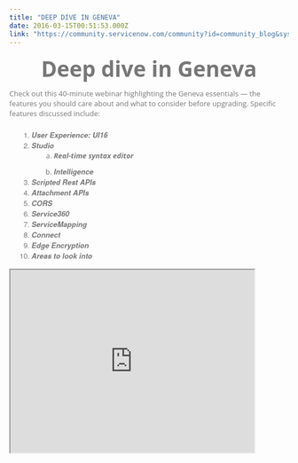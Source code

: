 ```yaml
---
title: "DEEP DIVE IN GENEVA"
date: 2016-03-15T00:51:53.000Z
link: "https://community.servicenow.com/community?id=community_blog&sys_id=8d7dee29dbd0dbc01dcaf3231f961921"
---
```

<h1 style="margin: 10px 0; font-family: 'Open Sans', 'Helvetica Neue', Arial; font-weight: normal; color: #777777; font-size: 38.5px; font-style: normal; text-indent: 0px; text-align: center;"><strong>Deep dive in Geneva</strong></h1><p style="margin: 0px 0px 20px; color: #777777; font-size: 13px; font-family: 'Open Sans','Helvetica Neue',Arial; font-weight: normal; font-style: normal; text-align: start; text-indent: 0px;">Check out this 40-minute webinar highlighting the Geneva essentials — the features you should care about and what to consider before upgrading. Specific features discussed include:</p><ol style="margin: 0 0 0 18px; color: #777777; font-family: 'Helvetica Neue', Helvetica, Arial, sans-serif; font-size: 13px; font-style: normal; font-weight: normal; text-align: start; text-indent: 0px;"><li><em style="font-style: italic;"><strong>User Experience: UI16</strong></em></li><li><em style="font-style: italic;"><strong>Studio</strong></em><ol style="margin: 0 0 0 18px; list-style-type: lower-alpha;"><li style="font-family: 'Open Sans', 'Helvetica Neue', Arial; font-weight: normal; font-size: 13px; color: #777777; margin: 0 0 10px;"><em style="font-style: italic;"><strong>Real-time syntax editor</strong></em></li><li><em style="font-style: italic;"><strong>Intelligence</strong></em></li></ol></li><li><em style="font-style: italic;"><strong>Scripted Rest APIs</strong></em></li><li><em style="font-style: italic;"><strong>Attachment APIs</strong></em></li><li><em style="font-style: italic;"><strong>CORS</strong></em></li><li><em style="font-style: italic;"><strong>Service360</strong></em></li><li><em style="font-style: italic;"><strong>ServiceMapping</strong></em></li><li><em style="font-style: italic;"><strong>Connect</strong></em></li><li><em style="font-style: italic;"><strong>Edge Encryption</strong></em></li><li><em style="font-style: italic;"><strong>Areas to look into<br/></strong></em></li></ol><p><em style="font-style: italic;"><strong><iframe src="https://youtube.com/embed/mB1djTU2n7o" width="440" height="330"/></strong></em></p><p></p><p><br/>For more such intersting posts, <a title="morphis.com/blogs/" href="http://inmorphis.com/blogs/">click here</a>.</p>